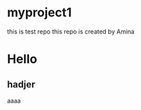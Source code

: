 # myproject1
this is test repo
this repo is created by Amina 
<h1>Hello</h1>
<h2>hadjer 
</h2>
aaaa
